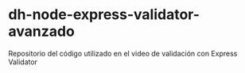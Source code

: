 # dh-node-express-validator-avanzado
Repositorio del código utilizado en el video de validación con Express Validator
